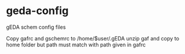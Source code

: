 # geda-config
gEDA schem config files

Copy gafrc and gschemrc to /home/$user/.gEDA
unzip gaf and copy to home folder but path must match with path given in gafrc
